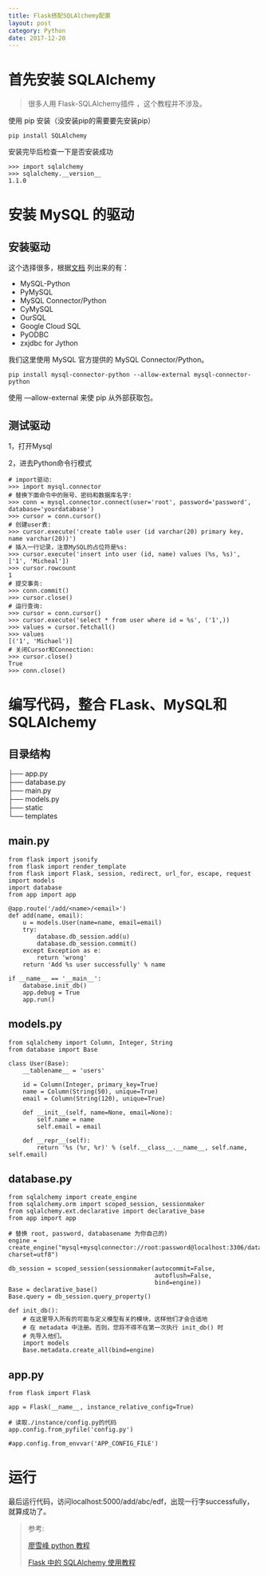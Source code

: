 ```yaml
---
title: Flask搭配SQLAlchemy配置
layout: post
category: Python
date: 2017-12-20
---
```



# 首先安装 SQLAlchemy



> 很多人用 Flask-SQLAlchemy插件 ，这个教程并不涉及。

使用 pip 安装（没安装pip的需要要先安装pip）

```
pip install SQLAlchemy
```

安装完毕后检查一下是否安装成功

```
>>> import sqlalchemy
>>> sqlalchemy.__version__ 
1.1.0
```



# 安装 MySQL 的驱动

## 安装驱动

这个选择很多，根据[文档](http://docs.sqlalchemy.org/en/latest/dialects/mysql.html#unicode-encoding-decoding) 列出来的有：

* MySQL-Python
* PyMySQL
* MySQL Connector/Python
* CyMySQL
* OurSQL
* Google Cloud SQL
* PyODBC
* zxjdbc for Jython

我们这里使用 MySQL 官方提供的 MySQL Connector/Python。

```
pip install mysql-connector-python --allow-external mysql-connector-python
```

使用 —allow-external 来使 pip 从外部获取包。



## 测试驱动

1，打开Mysql

2，进去Python命令行模式

```
# import驱动:
>>> import mysql.connector
# 替换下面命令中的账号、密码和数据库名字:
>>> conn = mysql.connector.connect(user='root', password='password', database='yourdatabase')
>>> cursor = conn.cursor()
# 创建user表:
>>> cursor.execute('create table user (id varchar(20) primary key, name varchar(20))')
# 插入一行记录，注意MySQL的占位符是%s:
>>> cursor.execute('insert into user (id, name) values (%s, %s)', ['1', 'Micheal'])
>>> cursor.rowcount
1
# 提交事务:
>>> conn.commit()
>>> cursor.close()
# 运行查询:
>>> cursor = conn.cursor()
>>> cursor.execute('select * from user where id = %s', ('1',))
>>> values = cursor.fetchall()
>>> values
[('1', 'Michael')]
# 关闭Cursor和Connection:
>>> cursor.close()
True
>>> conn.close()
```



# 编写代码，整合 FLask、MySQL和SQLAlchemy

## 目录结构

├── app.py<br>
├── database.py<br>
├── main.py<br>
├── models.py<br>
├── static<br>
└── templates<br>



## main.py

```
from flask import jsonify
from flask import render_template
from flask import Flask, session, redirect, url_for, escape, request
import models
import database
from app import app

@app.route('/add/<name>/<email>')
def add(name, email):
    u = models.User(name=name, email=email)
    try:
        database.db_session.add(u)
        database.db_session.commit()
    except Exception as e:
        return 'wrong'
    return 'Add %s user successfully' % name

if __name__ == '__main__':
    database.init_db()
    app.debug = True
    app.run()
```



## models.py

```
from sqlalchemy import Column, Integer, String
from database import Base
                                                              
class User(Base):
    __tablename__ = 'users'
                                                              
    id = Column(Integer, primary_key=True)
    name = Column(String(50), unique=True)
    email = Column(String(120), unique=True)
                                                              
    def __init__(self, name=None, email=None):
        self.name = name
        self.email = email
                                                              
    def __repr__(self):
        return '%s (%r, %r)' % (self.__class__.__name__, self.name, self.email)
```



## database.py

```
from sqlalchemy import create_engine
from sqlalchemy.orm import scoped_session, sessionmaker
from sqlalchemy.ext.declarative import declarative_base
from app import app

# 替换 root, password, databasename 为你自己的)
engine = create_engine("mysql+mysqlconnector://root:password@localhost:3306/databasename?charset=utf8")

db_session = scoped_session(sessionmaker(autocommit=False,
                                         autoflush=False,
                                         bind=engine))
Base = declarative_base()
Base.query = db_session.query_property()
                                                                
def init_db():
    # 在这里导入所有的可能与定义模型有关的模块，这样他们才会合适地
    # 在 metadata 中注册。否则，您将不得不在第一次执行 init_db() 时
    # 先导入他们。
    import models
    Base.metadata.create_all(bind=engine)
```



## app.py

```
from flask import Flask

app = Flask(__name__, instance_relative_config=True)

# 读取./instance/config.py的代码
app.config.from_pyfile('config.py')

#app.config.from_envvar('APP_CONFIG_FILE')
```



# 运行

最后运行代码，访问localhost:5000/add/abc/edf，出现一行字successfully，就算成功了。



> 参考:
>
> [廖雪峰 python 教程](https://www.liaoxuefeng.com/wiki/0014316089557264a6b348958f449949df42a6d3a2e542c000/0014320107391860b39da6901ed41a296e574ed37104752000) 
>
> [Flask 中的 SQLAlchemy 使用教程](https://inter18099.github.io/Flask%E4%B8%AD%E7%9A%84SQLAlchemy%E4%BD%BF%E7%94%A8%E6%95%99%E7%A8%8B.html) 